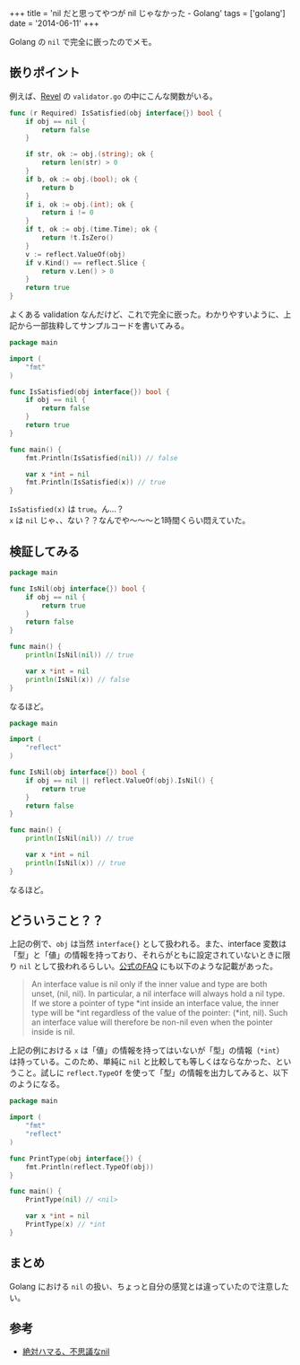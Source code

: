 +++
title = 'nil だと思ってやつが nil じゃなかった - Golang'
tags = ['golang']
date = '2014-06-11'
+++

Golang の `nil` で完全に嵌ったのでメモ。

<!--more-->

## 嵌りポイント

例えば、[Revel](http://revel.github.io) の `validator.go` の中にこんな関数がいる。

``` go
func (r Required) IsSatisfied(obj interface{}) bool {
    if obj == nil {
        return false
    }

    if str, ok := obj.(string); ok {
        return len(str) > 0
    }
    if b, ok := obj.(bool); ok {
        return b
    }
    if i, ok := obj.(int); ok {
        return i != 0
    }
    if t, ok := obj.(time.Time); ok {
        return !t.IsZero()
    }
    v := reflect.ValueOf(obj)
    if v.Kind() == reflect.Slice {
        return v.Len() > 0
    }
    return true
}
```

よくある validation なんだけど、これで完全に嵌った。わかりやすいように、上記から一部抜粋してサンプルコードを書いてみる。

``` go
package main

import (
    "fmt"
)

func IsSatisfied(obj interface{}) bool {
    if obj == nil {
        return false
    }
    return true
}

func main() {
    fmt.Println(IsSatisfied(nil)) // false

    var x *int = nil
    fmt.Println(IsSatisfied(x)) // true
}
```

`IsSatisfied(x)` は `true`。ん…？  
`x` は `nil` じゃ、、ない？？なんでや〜〜〜と1時間くらい悶えていた。

## 検証してみる

``` go
package main

func IsNil(obj interface{}) bool {
    if obj == nil {
        return true
    }
    return false
}

func main() {
    println(IsNil(nil)) // true

    var x *int = nil
    println(IsNil(x)) // false
}
```

なるほど。

``` go
package main

import (
    "reflect"
)

func IsNil(obj interface{}) bool {
    if obj == nil || reflect.ValueOf(obj).IsNil() {
        return true
    }
    return false
}

func main() {
    println(IsNil(nil)) // true

    var x *int = nil
    println(IsNil(x)) // true
}
```

なるほど。

## どういうこと？？

上記の例で、`obj` は当然 `interface{}` として扱われる。また、interface 変数は「型」と「値」の情報を持っており、それらがともに設定されていないときに限り `nil` として扱われるらしい。[公式のFAQ](http://golang.org/doc/faq#nil_error) にも以下のような記載があった。

> An interface value is nil only if the inner value and type are both unset, (nil, nil). In particular, a nil interface will always hold a nil type. If we store a pointer of type *int inside an interface value, the inner type will be *int regardless of the value of the pointer: (*int, nil). Such an interface value will therefore be non-nil even when the pointer inside is nil.

上記の例における `x` は「値」の情報を持ってはいないが「型」の情報（`*int`）は持っている。このため、単純に `nil` と比較しても等しくはならなかった、ということ。試しに `reflect.TypeOf` を使って「型」の情報を出力してみると、以下のようになる。

``` go
package main

import (
    "fmt"
    "reflect"
)

func PrintType(obj interface{}) {
    fmt.Println(reflect.TypeOf(obj))
}

func main() {
    PrintType(nil) // <nil>

    var x *int = nil
    PrintType(x) // *int
}
```

## まとめ

Golang における `nil` の扱い、ちょっと自分の感覚とは違っていたので注意したい。

## 参考

- [絶対ハマる、不思議なnil](http://qiita.com/umisama/items/e215d49138e949d7f805)
